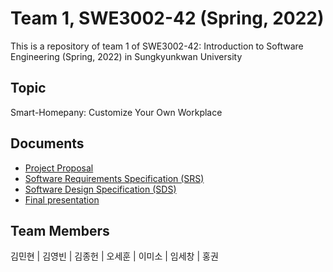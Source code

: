 # Team 1, SWE3002-42 (Spring, 2022)

This is a repository of team 1 of SWE3002-42: Introduction to Software Engineering (Spring, 2022) in Sungkyunkwan University

## Topic
Smart-Homepany: Customize Your Own Workplace

## Documents
- [Project Proposal](./docs/team1_proposal.pdf)
- [Software Requirements Specification (SRS)](./docs/Team1_SRS.pdf)
- [Software Design Specification (SDS)](./docs/Team1_SDS.pdf)
- [Final presentation](./docs/team1_presentation.pdf)

## Team Members
김민현 | 김영빈 | 김종헌 | 오세훈 | 이미소 | 임세창 | 홍권
